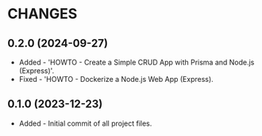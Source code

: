 # CHANGES

0.2.0 (2024-09-27)
---------------------
* Added - 'HOWTO - Create a Simple CRUD App with Prisma and Node.js (Express)'.
* Fixed - 'HOWTO - Dockerize a Node.js Web App (Express).

0.1.0 (2023-12-23)
---------------------
* Added - Initial commit of all project files.